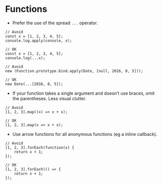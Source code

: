 # Functions

* Prefer the use of the spread `...` operator.
```
// Avoid
const x = [1, 2, 3, 4, 5];
console.log.apply(console, x);

// OK
const x = [1, 2, 3, 4, 5];
console.log(...x);

// Avoid
new (Function.prototype.bind.apply(Date, [null, 2016, 8, 5]));

// OK
new Date(...[2016, 8, 5]);
```

* If your function takes a single argument and doesn’t use braces, omit the parentheses. Less visual clutter.
```
// Avoid
[1, 2, 3].map((x) => x + x);

// OK
[1, 2, 3].map(x => x + x);
```

* Use arrow functions for all anonymous functions (eg a inline callback).
```
// Avoid
[1, 2, 3].forEach(function(x) {
    return x + 1;
});

// OK
[1, 2, 3].forEach(() => {
    return x + 1;
});

```